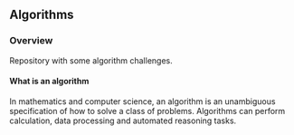 ## Algorithms

### Overview 
Repository with some algorithm challenges.

#### What is an algorithm
In mathematics and computer science, an algorithm is an unambiguous specification of how to solve a class of problems. 
Algorithms can perform calculation, data processing and automated reasoning tasks.
